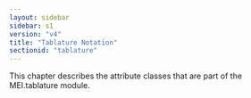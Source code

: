 ```yaml
---
layout: sidebar
sidebar: s1
version: "v4"
title: "Tablature Notation"
sectionid: "tablature"
---
```


This chapter describes the attribute classes that are part of the MEI.tablature module.
